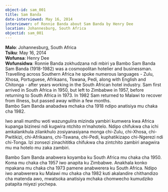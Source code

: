 ```yaml
---
object-id: sam_001
title: Sam Banda 
date-interviewed: May 16, 2014
interviewer: of Ronnie Banda about Sam Banda by Henry Dee
location: Johannesburg, South Africa
objectid: sam_001
---
```

<div class="lang-content chichewa">
<strong>Malo</strong>: Johannesburg, South Africa<br>
<strong>Tsiku</strong>: May 16, 2014<br>
<strong>Wofunsa</strong>: Henry Dee<br>
<strong>Wofunsidwa</strong>: Ronnie Banda zokhudzana ndi mbiri ya Bambo Sam Banda
</div>
<div class="lang-content english">Sam Banda (1918-1982) was a cosmopolitan hotelier and businessman. Travelling across Southern Africa he spoke numerous languages - Zulu, Xhosa, Portuguese, Afrikaans, Tswana, Pedi, along with English and Chitonga - after years working in the South African hotel industry. Sam first arrived in South Africa in 1950, but left to Zimbabwe in 1957, before returning to South Africa in 1973. In 1982 Sam returned to Malawi to recover from illness, but passed away within a few months.</div>
<div class="lang-content chichewa" markdown="1">Bambo Sam Banda anabadwa mchaka cha 1918 ndipo anatisiya mu chaka cha 1982.

Iwo anali munthu woti wazungulira mizinda yambiri kumwera kwa Africa kupanga bizinesi ndi kugwira ntchito m’mahotelo. Ndipo chifukwa cha ichi amkalankhula zilankhulo zosiyanasiyana monga  chi-Zulu, chi-Xhosa, chi-Pwitikizi, chi-Afrikaans, chi-Tswana, chi-Pedi, kuphatikizapo chi-Ngerezi ndi chi-Tonga. Izi zonsezi zinachititka chifukwa cha zintchito zambiri anagwira mu ma hotelo mu zaka zambiri.

Bambo Sam Banda anabwera koyamba ku South Africa mu chaka cha 1950. Koma mu chaka cha 1957 iwo anapita ku Zimbabwe. Anakhala konko mpakana mu chaka cha 1973 pamene anabwerera ku South Africa. Ndipo iwo anabwerera ku Malawi mu chaka cha 1982 kuti akalandire chithandizo cha matenda awo, mwatsoka anatisiya mchaka chomwecho kumudziko patapita miyezi yochepa.
</div>
